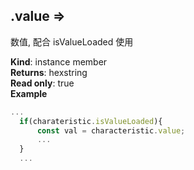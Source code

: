 <a name="module_miot/Bluetooth--module.exports.IBluetoothCharacteristic+value"></a>

## .value ⇒
数值, 配合 isValueLoaded 使用

**Kind**: instance member  
**Returns**: hexstring  
**Read only**: true  
**Example**  
```js
...
  if(charateristic.isValueLoaded){
      const val = characteristic.value;
      ...
  }
  ...
```
